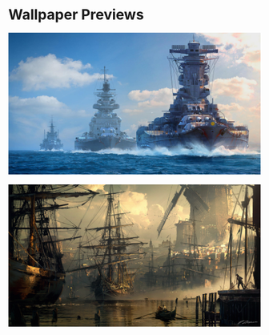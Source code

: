 # Wallpaper Previews

<img src="001-battleships.png" alt=""/>
<img src="002-ship.png" alt=""/>
<img src="003-freedom.png" alt=""/>
